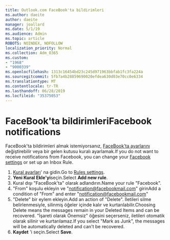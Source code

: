 ```yaml
---
title: Outlook.com FaceBook'ta bildirimleri
ms.author: daeite
author: daeite
manager: joallard
ms.date: 5/1/19
ms.audience: Admin
ms.topic: article
ROBOTS: NOINDEX, NOFOLLOW
localization_priority: Normal
ms.collection: Adm_O365
ms.custom:
- "1968"
- "9000339"
ms.openlocfilehash: 1313c16454bd23c245d971963bbfab1fc3fa224a
ms.sourcegitcommit: 5fb7a4b28859690020efdea630d03e70cc0e6334
ms.translationtype: MT
ms.contentlocale: tr-TR
ms.lasthandoff: 06/28/2019
ms.locfileid: "35375053"
---
```

# <a name="facebook-notifications"></a><span data-ttu-id="158ed-102">FaceBook'ta bildirimleri</span><span class="sxs-lookup"><span data-stu-id="158ed-102">Facebook notifications</span></span>

<span data-ttu-id="158ed-103">FaceBook'ta bildirimleri almak istemiyorsanız, [FaceBook'ta ayarlarını](https://www.facebook.com/settings?tab=notifications) değiştirebilir veya bir gelen kutusu kuralı ayarlamak.</span><span class="sxs-lookup"><span data-stu-id="158ed-103">If you do not want to receive notifications from Facebook, you can change your [Facebook settings](https://www.facebook.com/settings?tab=notifications) or set up an Inbox Rule.</span></span>

1. <span data-ttu-id="158ed-104">[Kural ayarları](https://outlook.live.com/mail/options/mail/rules/inboxRules)' na gidin.</span><span class="sxs-lookup"><span data-stu-id="158ed-104">Go to [Rules settings](https://outlook.live.com/mail/options/mail/rules/inboxRules).</span></span>
1. <span data-ttu-id="158ed-105">**Yeni Kural Ekle'yi**seçin.</span><span class="sxs-lookup"><span data-stu-id="158ed-105">Select **Add new rule**.</span></span>
1. <span data-ttu-id="158ed-106">Kural dışı "FaceBook'ta" olarak adlandırın.</span><span class="sxs-lookup"><span data-stu-id="158ed-106">Name your rule "Facebook".</span></span>
1. <span data-ttu-id="158ed-107">"From" koşulu ekleyin ve "notification@facebookmail.com" girin</span><span class="sxs-lookup"><span data-stu-id="158ed-107">Add a condition of "From" and enter "notification@facebookmail.com"</span></span>
1. <span data-ttu-id="158ed-108">"Delete" bir eylem ekleyin.</span><span class="sxs-lookup"><span data-stu-id="158ed-108">Add an action of "Delete".</span></span> <span data-ttu-id="158ed-109">İletileri silme belirlenmesiyle, silinmiş öğeler içinde kalır ve kurtarılabilir.</span><span class="sxs-lookup"><span data-stu-id="158ed-109">Choosing Delete means the messages remain in your Deleted Items and can be recovered.</span></span> <span data-ttu-id="158ed-110">"İşareti olarak Önemsiz" öğesini seçerseniz, iletileri otomatik olarak silinir ve kurtarılamaz.</span><span class="sxs-lookup"><span data-stu-id="158ed-110">If you select "Mark as Junk", the messages will be automatically deleted and can't be recovered.</span></span>
1. <span data-ttu-id="158ed-111">**Kaydet** 'i seçin.</span><span class="sxs-lookup"><span data-stu-id="158ed-111">Select **Save**.</span></span>